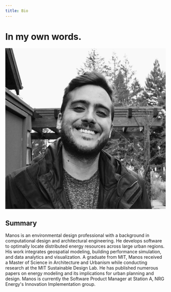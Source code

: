 ```yaml
---
title: Bio
---
```

# In my own words.

![profile-pic](profile-pic.jpg)

## Summary

Manos is an environmental design professional with a background in computational design and architectural engineering. He develops software to optimally locate distributed energy resources across large urban regions. His work integrates geospatial modeling, building performance simulation, and data analytics and visualization. A graduate from MIT, Manos received a Master of Science in Architecture and Urbanism while conducting research at the MIT Sustainable Design Lab. He has published numerous papers on energy modeling and its implications for urban planning and design. Manos is currently the Software Product Manager at Station A, NRG Energy's Innovation Implementation group.
